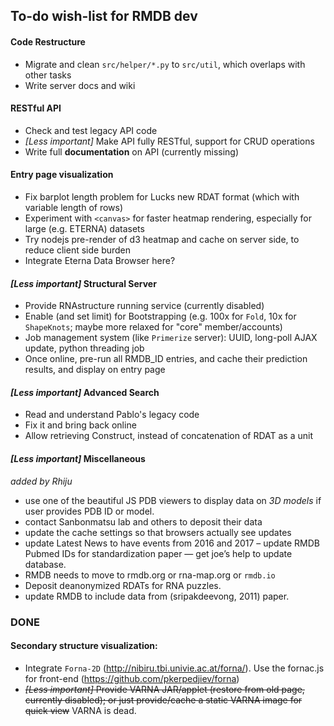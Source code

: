 ## To-do wish-list for RMDB dev

#### Code Restructure
- Migrate and clean `src/helper/*.py` to `src/util`, which overlaps with other tasks
- Write server docs and wiki

#### RESTful API
- Check and test legacy API code
- _[Less important]_ Make API fully RESTful, support for CRUD operations
- Write full **documentation** on API (currently missing)

#### Entry page visualization
- Fix barplot length problem for Lucks new RDAT format (which with variable length of rows)
- Experiment with `<canvas>` for faster heatmap rendering, especially for large (e.g. ETERNA) datasets
- Try nodejs pre-render of d3 heatmap and cache on server side, to reduce client side burden
- Integrate Eterna Data Browser here?

#### _[Less important]_ Structural Server
- Provide RNAstructure running service (currently disabled)
- Enable (and set limit) for Bootstrapping (e.g. 100x for `Fold`, 10x for `ShapeKnots`; maybe more relaxed for "core" member/accounts)
- Job management system (like `Primerize` server): UUID, long-poll AJAX update, python threading job
- Once online, pre-run all RMDB_ID entries, and cache their prediction results, and display on entry page

#### _[Less important]_ Advanced Search
- Read and understand Pablo's legacy code
- Fix it and bring back online
- Allow retrieving Construct, instead of concatenation of RDAT as a unit

#### _[Less important]_ Miscellaneous
_added by Rhiju_  
- use one of the beautiful JS PDB viewers to display data on *3D models* if user provides PDB ID or model.
- contact Sanbonmatsu lab and others to deposit their data
- update the cache settings so that browsers actually see updates
- update Latest News to have events from 2016 and 2017
– update RMDB Pubmed IDs for standardization paper — get joe’s help to update database.
- RMDB needs to move to rmdb.org or rna-map.org or `rmdb.io`
- Deposit deanonymized RDATs for RNA puzzles.
- update RMDB to include data from (sripakdeevong, 2011) paper.

### DONE
#### Secondary structure visualization:
- Integrate `Forna-2D` (http://nibiru.tbi.univie.ac.at/forna/). Use the fornac.js for front-end (https://github.com/pkerpedjiev/forna)
- ~~_[Less important]_ Provide VARNA JAR/applet (restore from old page, currently disabled); or just provide/cache a static VARNA image for quick view~~ VARNA is dead.
